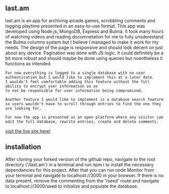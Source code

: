 ##  last.am

last.am is an app for archiving arcade games, scrobbling comments and logging playtime presented in an easy-to-use format. 
This app was developed using Node.js, MongoDB, Express and Bulma. 
It took many hours of watching videos and reading documnetation for me to fully unsderestand the Bulma columns system
but I believe I managed to make it work for my needs. The design of the page is responsive and should look decent
on just about any device. Pagination was done with JS logic. It could definitely be a bit more robust and should maybe be done using queries but noentheless it functions as intended.

    For now everything is logged to a single database with no user authentication but I would like to implement this at a later date.
    I wouldn't feel comfortable adding this feature without the full ability to encrypt user information so as
    to not be responsible for user information being compromised.  
    
    Another feature I would like to implement is a database search feature so users wouldn't have to scroll through entries to find the one they are looking for.
    
    For now the app is presented as an open platform where any visitor can edit the full database, rewrite entries, create and delete comments.
    

[visit the live site here!](https://last-am.herokuapp.com/)

## installation

After cloning your forked version of the github repo, navigate to the root directory ('/last.am')
in a terminal and run npm i to install the necessary dependancies for this project. After that you can run node Monitor from your terminal and navigate to localhost://3000 in your browser.
If there is no data present, remove the commenting from the '/seed' route and navigate to localhost://3000/seed to initialize and populate the database.

